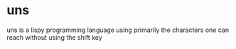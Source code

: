 # uns

uns is a lispy programming language using primarily the characters one can reach without using the shift key
